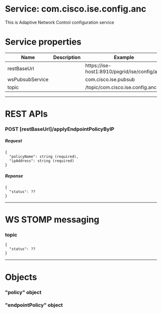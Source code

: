 # Service: com.cisco.ise.config.anc
This is Adaptive Network Control configuration service

# Service properties

| Name          | Description   | Example       |
| ------------- | ------------- | ------------- | 
| restBaseUrl | | https://ise-host1:8910/pxgrid/ise/config/anc |
| wsPubsubService | | com.cisco.ise.pubsub |
| topic | | /topic/com.cisco.ise.config.anc |

---

# REST APIs

### POST [restBaseUrl]/applyEndpointPolicyByIP
##### Request
    {
      "policyName": string (required),
      "ipAddress": string (required)
    }

##### Reponse
    {
      "status": ??
    }

---

# WS STOMP messaging

### topic
    {
      "status": ?? 
    }

---

# Objects

### "policy" object

### "endpointPolicy" object


